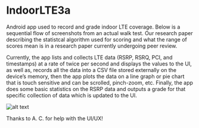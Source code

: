 # IndoorLTE3a
Android app used to record and grade indoor LTE coverage. Below is a sequential flow of screenshots from an actual walk test. Our research paper describing the statistcal algorithm used for scoring and what the range of scores mean is in a research paper currently undergoing peer review. 

Currently, the app lists and collects LTE data (RSRP, RSRQ, PCI, and timestamps) at a rate of twice per second and displays the values to the UI, as well as, records all the data into a CSV file stored externally on the device’s memory, then the app plots the data on a line graph or pie chart that is touch sensitive and can be scrolled, pinch-zoom, etc. Finally, the app does some basic statistics on the RSRP data and outputs a grade for that specific collection of data which is updated to the UI.

![alt text][flow]

[flow]: https://github.com/parksjg/IndoorLTE3a/blob/master/indoorLTEpictures/Screen%20Shot%202017-01-03%20at%202.12.31%20PM.png "Flow chart"

Thanks to A. C. for help with the UI/UX! 


